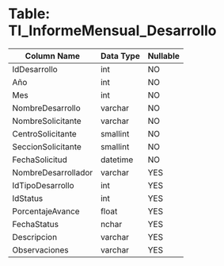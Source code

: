 # Table: TI_InformeMensual_Desarrollo

| Column Name | Data Type | Nullable |
|-------------|-----------|----------|
| IdDesarrollo | int | NO |
| Año | int | NO |
| Mes | int | NO |
| NombreDesarrollo | varchar | NO |
| NombreSolicitante | varchar | NO |
| CentroSolicitante | smallint | NO |
| SeccionSolicitante | smallint | NO |
| FechaSolicitud | datetime | NO |
| NombreDesarrollador | varchar | YES |
| IdTipoDesarrollo | int | YES |
| IdStatus | int | YES |
| PorcentajeAvance | float | YES |
| FechaStatus | nchar | YES |
| Descripcion | varchar | YES |
| Observaciones | varchar | YES |
